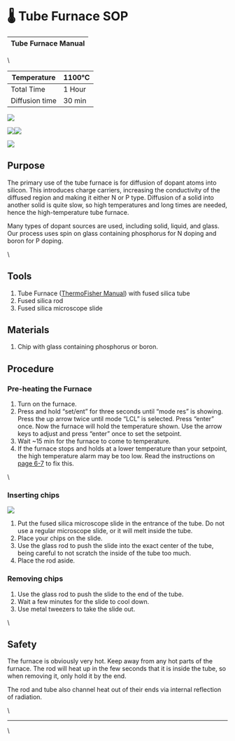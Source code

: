 # 🌡 Tube Furnace SOP

| Tube Furnace Manual |
| ------------------- |

\


| Temperature    | 1100°C |
| -------------- | ------ |
| Total Time     | 1 Hour |
| Diffusion time | 30 min |

![](https://lh4.googleusercontent.com/56ceuojWUgxg2c-yfH9ruhbI5\_JbDBClIQQ5fk9HSumr\_YC-oH1ExEKlPjNstZGFWQmv0AujI41y\_3S1PC-N\_S2kOELno975T99xvYQhCK9QJR21A1LAk52cnkWLWrrGPSy0RTwhd2ZXo2zgsI4MOak)

![](https://lh3.googleusercontent.com/CmWD-kzRwvIXX6d0XepSNOKegtqPyO4I5QSjZ3u9SNth8eTWnWXcfhJ6cEfJqPd8NkH6j9IJOlULxRF-q4mqxtVt0ZbNOvsiASSnKOU8cqX5\_xs8xmwc9pNRNpGAhvrASMo\_LFMbPOZ7NkmvrBOLGXY)![](https://lh5.googleusercontent.com/1yR71dgXcXcDqisAS6s-PReyA1DRYrCu3DHgC0CPPrSfmJTQUwjwWot6Gf8g6Z4ejHFYzMUQ9GklaPh9CHGMAc5XMPX2ZTKZExxF5yOSLiRWVmhPTaIVdEf23W6KrL5uvRiDOCidst1i152N7plNGWw)

![](https://lh3.googleusercontent.com/7qir7MnBPj-CUMSZWvlnCNPq5UV52gKTtnjRzcUaLVMF8-oqR11-48frpT\_9RhUaT4LfpejWoQORQlAR0zCBQMYhZPg6n2mjp0EcBlpQsRGzJKBjwngtWeMu4vKebWMiOmyAfP3Ax9iW9IBCtzLPDQo)

## Purpose

The primary use of the tube furnace is for diffusion of dopant atoms into silicon. This introduces charge carriers, increasing the conductivity of the diffused region and making it either N or P type. Diffusion of a solid into another solid is quite slow, so high temperatures and long times are needed, hence the high-temperature tube furnace.

Many types of dopant sources are used, including solid, liquid, and glass. Our process uses spin on glass containing phosphorus for N doping and boron for P doping.

\


## Tools

1. Tube Furnace ([ThermoFisher Manual](https://drive.google.com/file/d/1ZI5JLqLPNKlWIGWCSD1lCgYlSFpEnkOj/view?usp=sharing)) with fused silica tube
2. Fused silica rod
3. Fused silica microscope slide

## Materials

1. Chip with glass containing phosphorus or boron.

## Procedure

### Pre-heating the Furnace

1. Turn on the furnace.&#x20;
2. Press and hold “set/ent” for three seconds until “mode res” is showing. Press the up arrow twice until mode “LCL” is selected. Press “enter” once. Now the furnace will hold the temperature shown. Use the arrow keys to adjust and press “enter” once to set the setpoint.&#x20;
3. Wait \~15 min for the furnace to come to temperature.
4. If the furnace stops and holds at a lower temperature than your setpoint, the high temperature alarm may be too low. Read the instructions on [page 6-7](https://drive.google.com/file/d/1ZI5JLqLPNKlWIGWCSD1lCgYlSFpEnkOj/view?usp=sharing) to fix this.

\


### Inserting chips

![](https://lh5.googleusercontent.com/wXurgh65gFX6Em6MDdvlSiRRvWrNOUFiQ3A\_7IbE6lcTO1wunEGcIgzzVtXCno\_Cqv61BXWATX3zHmQOIGmaiYzDI0crFLY7eiXBXj9PiV8cPImylx\_-1X16ZSdvRn5DL9FhGQJJyTwVYr8ciRkIdB8)

1. Put the fused silica microscope slide in the entrance of the tube. Do not use a regular microscope slide, or it will melt inside the tube.
2. Place your chips on the slide.
3. Use the glass rod to push the slide into the exact center of the tube, being careful to not scratch the inside of the tube too much.
4. Place the rod aside.

### Removing chips

1. Use the glass rod to push the slide to the end of the tube.
2. Wait a few minutes for the slide to cool down.
3. Use metal tweezers to take the slide out.

\


## Safety

The furnace is obviously very hot. Keep away from any hot parts of the furnace. The rod will heat up in the few seconds that it is inside the tube, so when removing it, only hold it by the end.

The rod and tube also channel heat out of their ends via internal reflection of radiation.

\


***

\
